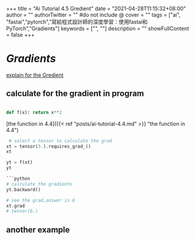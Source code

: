 +++
title = "Ai Tutorial 4.5 Gredient"
date = "2021-04-28T11:15:32+08:00"
author = ""
authorTwitter = "" #do not include @
cover = ""
tags = ["ai", "fastai","pytorch","寫給程式設計師的深度學習：使用fastai和PyTorch","Gradients"]
keywords = ["", ""]
description = ""
showFullContent = false
+++
# _Gradients_
[explain for the Gredient
](https://www.khanacademy.org/math/differential-calculus/dc-diff-intro)

## calculate for the gradient in program
```py

def f(x): return x**2

```

 [the function in 4.4]({{< ref "posts/ai-tutorial-4.4.md" >}} "the function in 4.4")

```python
 # select a tensor to calculate the grad
xt = tensor(3.).requires_grad_()
xt
```

```python
yt = f(xt)
yt

```python
# calculate the gradients
yt.backward()
```

``` python
# see the grad,answer is 6
xt.grad
# tensor(6.)
```

## another example
